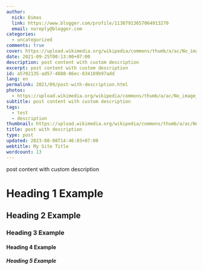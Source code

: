 ```yaml
---
author:
  nick: Dimas
  link: https://www.blogger.com/profile/11307913657064913270
  email: noreply@blogger.com
categories:
  - uncategorized
comments: true
cover: https://upload.wikimedia.org/wikipedia/commons/thumb/a/ac/No_image_available.svg/2048px-No_image_available.svg.png
date: 2021-09-25T00:13:00+07:00
description: post content with custom description
excerpt: post content with custom description
id: a5702135-ad57-4888-86ec-834189b97add
lang: en
permalink: 2021/09/post-with-description.html
photos:
  - https://upload.wikimedia.org/wikipedia/commons/thumb/a/ac/No_image_available.svg/2048px-No_image_available.svg.png
subtitle: post content with custom description
tags:
  - test
  - description
thumbnail: https://upload.wikimedia.org/wikipedia/commons/thumb/a/ac/No_image_available.svg/2048px-No_image_available.svg.png
title: post with description
type: post
updated: 2023-08-08T14:46:03+07:00
webtitle: My Site Title
wordcount: 13
---
```


post content with custom description

# Heading 1 Example
## Heading 2 Example
### Heading 3 Example
#### Heading 4 Example
##### Heading 5 Example